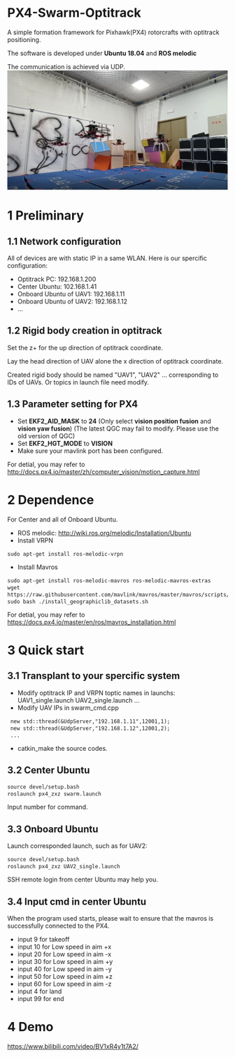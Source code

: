 # PX4-Swarm-Optitrack
A simple formation framework for Pixhawk(PX4) rotorcrafts with optitrack positioning.

The software is developed under **Ubuntu 18.04** and **ROS melodic**

The communication is achieved via UDP.
![image](https://github.com/mkb9559/PX4-Swarm-Optitrack/blob/main/Screenshot.PNG)

# 1 Preliminary

## 1.1 Network configuration
All of devices are with static IP in a same WLAN.
Here is our spercific configuration: 
- Optitrack PC:  192.168.1.200
- Center Ubuntu: 102.168.1.41
- Onboard Ubuntu of UAV1: 192.168.1.11
- Onboard Ubuntu of UAV2: 192.168.1.12
- ...

## 1.2 Rigid body creation in optitrack
Set the z+ for the up direction of optitrack coordinate.

Lay the head direction of UAV alone the x direction of optitrack coordinate.

Created rigid body should be named "UAV1", "UAV2" ...  corresponding to IDs of UAVs. Or topics in launch file need modify.

## 1.3 Parameter setting for PX4
- Set **EKF2_AID_MASK** to **24** (Only select **vision position fusion** and **vision yaw fusion**) (The latest QGC may fail to modify. Please use the old version of QGC)
- Set **EKF2_HGT_MODE** to **VISION**
- Make sure your mavlink port has been configured.

For detial, you may refer to http://docs.px4.io/master/zh/computer_vision/motion_capture.html


# 2 Dependence
For Center and all of Onboard Ubuntu.

- ROS melodic: http://wiki.ros.org/melodic/Installation/Ubuntu
- Install VRPN
```
sudo apt-get install ros-melodic-vrpn
```
- Install Mavros
```
sudo apt-get install ros-melodic-mavros ros-melodic-mavros-extras
wget https://raw.githubusercontent.com/mavlink/mavros/master/mavros/scripts/install_geographiclib_datasets.sh
sudo bash ./install_geographiclib_datasets.sh   
```
For detial, you may refer to https://docs.px4.io/master/en/ros/mavros_installation.html

# 3 Quick start
## 3.1 Transplant to your spercific system
- Modify optitrack IP and VRPN toptic names in launchs:
UAV1_single.launch
UAV2_single.launch
...
- Modify UAV IPs in swarm_cmd.cpp
```
 new std::thread(&UdpServer,"192.168.1.11",12001,1);
 new std::thread(&UdpServer,"192.168.1.12",12001,2);
 ...
```
- catkin_make the source codes.
## 3.2 Center Ubuntu
```
source devel/setup.bash
roslaunch px4_zxz swarm.launch
```
Input number for command.
## 3.3 Onboard Ubuntu
Launch corresponded launch, such as for UAV2:
```
source devel/setup.bash
roslaunch px4_zxz UAV2_single.launch
```
SSH remote login from center Ubuntu may help you.
## 3.4 Input cmd in center Ubuntu
When the program used starts, please wait to ensure that the mavros is successfully connected to the PX4.

- input  9 for takeoff
- input 10 for Low speed in aim +x 
- input 20 for Low speed in aim -x 
- input 30 for Low speed in aim +y 
- input 40 for Low speed in aim -y 
- input 50 for Low speed in aim +z 
- input 60 for Low speed in aim -z 
- input  4 for land
- input 99 for end



# 4 Demo

https://www.bilibili.com/video/BV1xR4y1t7A2/





